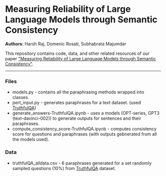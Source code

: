 # Measuring Reliability of Large Language Models through Semantic Consistency
**Authors**: Harsh Raj, Domenic Rosati, Subhabrata Majumdar

This repository contains code, data, and other related resources of our paper ["Measuring Reliability of Large Language Models through Semantic Consistency"](https://arxiv.org/abs/2211.05853).

****

### Files
- models.py - contains all the paraphrasing methods wrapped into classes.
- pert_input.py - generates paraphrases for a text dataset. (used [TruthfulQA](https://huggingface.co/datasets/truthful_qa))
- generate_answers-TruthfulQA.ipynb - uses a models (OPT-series, GPT3 (text-davinci-002)) to generate outputs for sentences and their paraphrases.
- compute_consistency_score-TruthfulQA.ipynb - computes consistency score for questions and paraphrases (with outputs gebnerated from all the models used).

### Data
- truthfulQA_alldata.csv - 6 paraphrases generated for a set randomly sampled questions (10%) from [TruthfulQA](https://huggingface.co/datasets/truthful_qa) dataset.